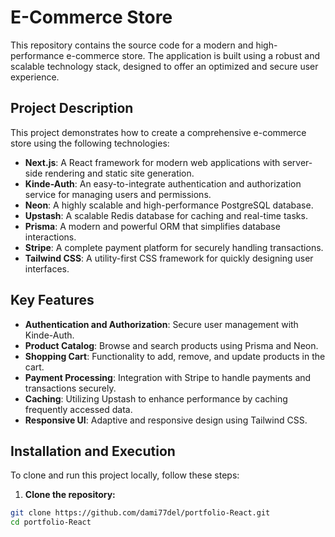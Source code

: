 # E-Commerce Store

This repository contains the source code for a modern and high-performance e-commerce store. The application is built using a robust and scalable technology stack, designed to offer an optimized and secure user experience.

## Project Description

This project demonstrates how to create a comprehensive e-commerce store using the following technologies:

- **Next.js**: A React framework for modern web applications with server-side rendering and static site generation.
- **Kinde-Auth**: An easy-to-integrate authentication and authorization service for managing users and permissions.
- **Neon**: A highly scalable and high-performance PostgreSQL database.
- **Upstash**: A scalable Redis database for caching and real-time tasks.
- **Prisma**: A modern and powerful ORM that simplifies database interactions.
- **Stripe**: A complete payment platform for securely handling transactions.
- **Tailwind CSS**: A utility-first CSS framework for quickly designing user interfaces.

## Key Features

- **Authentication and Authorization**: Secure user management with Kinde-Auth.
- **Product Catalog**: Browse and search products using Prisma and Neon.
- **Shopping Cart**: Functionality to add, remove, and update products in the cart.
- **Payment Processing**: Integration with Stripe to handle payments and transactions securely.
- **Caching**: Utilizing Upstash to enhance performance by caching frequently accessed data.
- **Responsive UI**: Adaptive and responsive design using Tailwind CSS.

## Installation and Execution

To clone and run this project locally, follow these steps:

1. **Clone the repository:**

```bash
git clone https://github.com/dami77del/portfolio-React.git
cd portfolio-React
